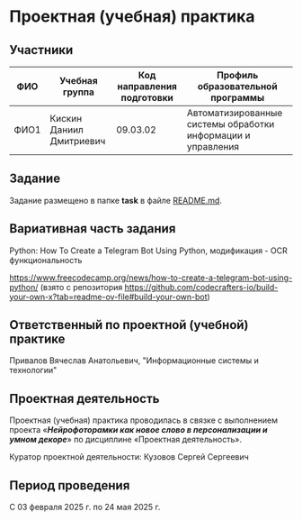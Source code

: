 # Проектная (учебная) практика

## Участники

| ФИО | Учебная группа | Код направления подготовки | Профиль образовательной программы |
|-|-|-|-|
| ФИО1 |Кискин Даниил Дмитриевич|09.03.02|Автоматизированные системы обработки информации и управления|


## Задание

Задание размещено в папке **task** в файле [README.md](task/README.md).

## Вариативная часть задания

Python: How To Create a Telegram Bot Using Python, модификация - OCR функциональность

https://www.freecodecamp.org/news/how-to-create-a-telegram-bot-using-python/ (взято с репозитория https://github.com/codecrafters-io/build-your-own-x?tab=readme-ov-file#build-your-own-bot)

## Ответственный по проектной (учебной) практике

Привалов Вячеслав Анатольевич, "Информационные системы и технологии"

## Проектная деятельность

Проектная (учебная) практика проводилась в связке с выполнением проекта «***Нейрофоторамки как новое слово в персонализации и умном декоре***» по дисциплине «Проектная деятельность».

Куратор проектной деятельности: Кузовов Сергей Сергеевич

## Период проведения

С 03 февраля 2025 г. по 24 мая 2025 г.
